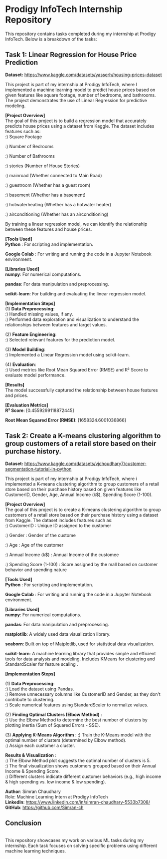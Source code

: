 # Prodigy InfoTech Internship Repository

This repository contains tasks completed during my internship at Prodigy InfoTech. Below is a breakdown of the tasks:

## Task 1: Linear Regression for House Price Prediction

**Dataset:** https://www.kaggle.com/datasets/yasserh/housing-prices-dataset
<br>

This project is part of my internship at Prodigy InfoTech, where I implemented a machine learning model to predict house prices based on given features like square footage, number of bedrooms, and bathrooms. The project demonstrates the use of Linear Regression for predictive modeling.
<br>

**[Project Overview]**
<br>
The goal of this project is to build a regression model that accurately predicts house prices using a dataset from Kaggle. The dataset includes features such as:
<br>
:) Square Footage
<br>

:) Number of Bedrooms
<br>

:) Number of Bathrooms
<br>

:) stories (Number of House Stories)
<br>

:) mainroad (Whether connected to Main Road)
<br>

:) guestroom (Whether has a guest room)
<br>

:) basement (Whether has a basement)
<br>

:) hotwaterheating (Whether has a hotwater heater)
<br>

:) airconditioning (Whether has an airconditioning)
<br>

By training a linear regression model, we can identify the relationship between these features and house prices.
<br>

**[Tools Used]**
<br>
**Python** : For scripting and implementation.
<br>

**Google Colab** : For writing and running the code in a Jupyter Notebook environment.
<br>

**[Libraries Used]**
<br>
**numpy**: For numerical computations.
<br>

**pandas**: For data manipulation and preprocessing.
<br>

**scikit-learn**: For building and evaluating the linear regression model.
<br>

**[Implementation Steps]**
<br>
(1) **Data Preprocessing**: 
<br>
:) Handled missing values, if any.
<br>
:) Performed data exploration and visualization to understand the relationships between features and target values.
<br>

(2) **Feature Engineering**:
<br>
:) Selected relevant features for the prediction model.
<br>

(3) **Model Building**:
<br>
:) Implemented a Linear Regression model using scikit-learn.
<br>

(4) **Evaluation**:
<br>
:) Used metrics like Root Mean Squared Error (RMSE) and R² Score to evaluate model performance.
<br>

**[Results]**
<br>
The model successfully captured the relationship between house features and prices.
<br>

**[Evaluation Metrics]**
<br>
**R² Score**: [0.4559299118872445]
<br>

**Root Mean Squared Error (RMSE)**: [1658324.6001036866]
<br>



## Task 2: Create a K-means clustering algorithm to group customers of a retail store based on their purchase history.

**Dataset:** https://www.kaggle.com/datasets/vjchoudhary7/customer-segmentation-tutorial-in-python
<br>

This project is part of my internship at Prodigy InfoTech, where i implemented a K-means clustering algorithm to group customers of a retail store based on their purchase history based on given features like CustomerID, Gender, Age, Annual Income (k$), Spending Score (1-100). 
<br>

**[Project Overview]**
<br>
The goal of this project is to create a K-means clustering algorithm to group customers of a retail store based on their purchase history using a dataset from Kaggle. The dataset includes features such as:
<br>
:) CustomerID : Unique ID assigned to the customer
<br>

:) Gender : Gender of the custome
<br>

:) Age : Age of the customer
<br>

:) Annual Income (k$) : Annual Income of the customee
<br>

:) Spending Score (1-100) : Score assigned by the mall based on customer behavior and spending nature
<br>


**[Tools Used]**
<br>
**Python** : For scripting and implementation.
<br>

**Google Colab** : For writing and running the code in a Jupyter Notebook environment.
<br>

**[Libraries Used]**
<br>
**numpy**: For numerical computations.
<br>

**pandas**: For data manipulation and preprocessing.
<br>

**matplotlib**: A widely used data visualization library.
<br>

**seaborn**: Built on top of Matplotlib, used for statistical data visualization.
<br>

**scikit-learn**: A machine learning library that provides simple and efficient tools for data analysis and modeling.
Includes KMeans for clustering and StandardScaler for feature scaling .
<br>

**[Implementation Steps]**
<br>

(1) **Data Preprocessing**: 
<br>
:) Load the dataset using Pandas.
<br>
:) Remove unnecessary columns like CustomerID and Gender, as they don't contribute to clustering.
<br>
:) Scale numerical features using StandardScaler to normalize values.
<br>


(2) **Finding Optimal Clusters (Elbow Method)** : 
<br>
:) Use the Elbow Method to determine the best number of clusters by plotting inertia (Sum of Squared Errors - SSE).
<br>

(3) **Applying K-Means Algorithm** : 
:) Train the K-Means model with the optimal number of clusters (determined by Elbow method).
<br>
:) Assign each customer a cluster.
<br>

**Results & Visualization** :
<br>
:) The Elbow Method plot suggests the optimal number of clusters is 5.
<br>
:) The final visualization shows customers grouped based on their Annual Income & Spending Score.
<br> 
:) Different clusters indicate different customer behaviors (e.g., high income & high spending vs. low income & low spending).
<br> 



**Author**: Simran Chaudhary
<br>
Role: Machine Learning Intern at Prodigy InfoTech
<br>
**LinkedIn**: https://www.linkedin.com/in/simran-chaudhary-5533b7308/
<br>
**GitHub**: https://github.com/Simran-ch
<br>

## Conclusion
<br>
This repository showcases my work on various ML tasks during my internship. Each task focuses on solving specific problems using different machine learning techniques.
